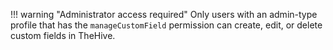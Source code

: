 !!! warning "Administrator access required"
    Only users with an admin-type profile that has the `manageCustomField` permission can create, edit, or delete custom fields in TheHive.